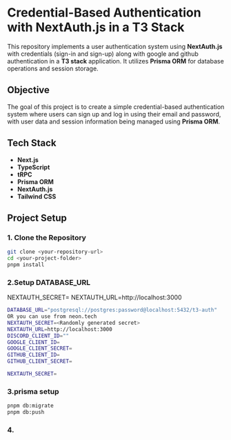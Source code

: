 # Credential-Based Authentication with NextAuth.js in a T3 Stack

This repository implements a user authentication system using **NextAuth.js** with credentials (sign-in and sign-up) along with google and github authentication in a **T3 stack** application. It utilizes **Prisma ORM** for database operations and session storage.

## Objective

The goal of this project is to create a simple credential-based authentication system where users can sign up and log in using their email and password, with user data and session information being managed using **Prisma ORM**.

## Tech Stack

- **Next.js**
- **TypeScript**
- **tRPC**
- **Prisma ORM**
- **NextAuth.js**
- **Tailwind CSS**


## Project Setup

### 1. Clone the Repository

```bash
git clone <your-repository-url>
cd <your-project-folder>
pnpm install
```
### 2.Setup DATABASE_URL
NEXTAUTH_SECRET=<Randomly generated secret>
NEXTAUTH_URL=http://localhost:3000
```bash
DATABASE_URL="postgresql://postgres:password@localhost:5432/t3-auth"
OR you can use from neon.tech
NEXTAUTH_SECRET=<Randomly generated secret>
NEXTAUTH_URL=http://localhost:3000
DISCORD_CLIENT_ID=""
GOOGLE_CLIENT_ID=
GOOGLE_CLIENT_SECRET=
GITHUB_CLIENT_ID=
GITHUB_CLIENT_SECRET=

NEXTAUTH_SECRET=

```
### 3.prisma setup
```bash
pnpm db:migrate
pnpm db:push
```

### 4. 